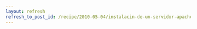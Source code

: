 ```yaml
---
layout: refresh
refresh_to_post_id: /recipe/2010-05-04/instalacin-de-un-servidor-apache-php-y-mysql-en-debian
---
```

